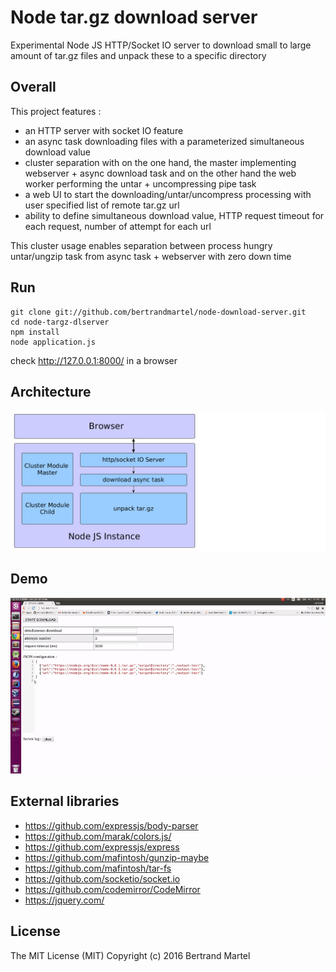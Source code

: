 # Node tar.gz download server

Experimental Node JS HTTP/Socket IO server to download small to large amount of tar.gz files and unpack these to a specific directory

## Overall

This project features :
*  an HTTP server with socket IO feature
* an async task downloading files with a parameterized simultaneous download value
* cluster separation with on the one hand, the master implementing webserver + async download task and on the other hand the web worker performing the untar + uncompressing pipe task
* a web UI to start the downloading/untar/uncompress processing with user specified list of remote tar.gz url 
* ability to define simultaneous download value, HTTP request timeout for each request, number of attempt for each url

This cluster usage enables separation between process hungry untar/ungzip task from async task + webserver with zero down time

## Run

```
git clone git://github.com/bertrandmartel/node-download-server.git
cd node-targz-dlserver
npm install
node application.js
```

check http://127.0.0.1:8000/ in a browser

## Architecture

![architecture](img/architecture.png)

## Demo

![demo](img/screen.gif)

## External libraries

* https://github.com/expressjs/body-parser
* https://github.com/marak/colors.js/
* https://github.com/expressjs/express
* https://github.com/mafintosh/gunzip-maybe
* https://github.com/mafintosh/tar-fs
* https://github.com/socketio/socket.io
* https://github.com/codemirror/CodeMirror
* https://jquery.com/

## License

The MIT License (MIT) Copyright (c) 2016 Bertrand Martel




